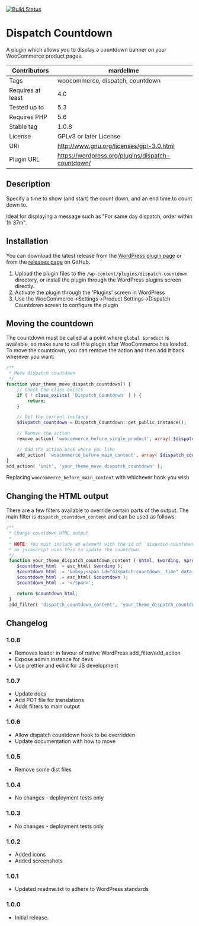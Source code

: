 [![Build Status](https://travis-ci.com/AndyMardell/dispatch-countdown.svg?branch=master)](https://travis-ci.com/AndyMardell/dispatch-countdown)

# Dispatch Countdown

A plugin which allows you to display a countdown banner on your WooCommerce product pages.

| Contributors      | mardellme                                         |
| ----------------- | ------------------------------------------------- |
| Tags              | woocommerce, dispatch, countdown                  |
| Requires at least | 4.0                                               |
| Tested up to      | 5.3                                               |
| Requires PHP      | 5.6                                               |
| Stable tag        | 1.0.8                                             |
| License           | GPLv3 or later License                            |
| URI               | http://www.gnu.org/licenses/gpl-3.0.html          |
| Plugin URL        | https://wordpress.org/plugins/dispatch-countdown/ |

## Description

Specify a time to show (and start) the count down, and an end time to count down to.

Ideal for displaying a message such as "For same day dispatch, order within 1h 37m".

## Installation

You can download the latest release from the
[WordPress plugin page](https://wordpress.org/plugins/dispatch-countdown/)
or from the
[releases page](https://github.com/AndyMardell/dispatch-countdown/releases)
on GitHub.

1. Upload the plugin files to the `/wp-content/plugins/dispatch-countdown` directory, or install the plugin through the WordPress plugins screen directly.
2. Activate the plugin through the 'Plugins' screen in WordPress
3. Use the WooCommerce->Settings->Product Settings->Dispatch Countdown screen to configure the plugin

## Moving the countdown

The countdown must be called at a point where `global $product` is available, so
make sure to call this plugin after WooCommerce has loaded. To move the
countdown, you can remove the action and then add it back wherever you want:

```php
/**
 * Move dispatch countdown
 */
function your_theme_move_dispatch_countdown() {
	// Check the class exists
	if ( ! class_exists( 'Dispatch_Countdown' ) ) {
		return;
	}

	// Get the current instance
	$dispatch_countdown = Dispatch_Countdown::get_public_instance();

	// Remove the action
	remove_action( 'woocommerce_before_single_product', array( $dispatch_countdown, 'display_countdown' ) );

	// Add the action back where you like
	add_action( 'woocommerce_before_main_content', array( $dispatch_countdown, 'display_countdown' ) );
}
add_action( 'init', 'your_theme_move_dispatch_countdown' );
```

Replacing `woocommerce_before_main_content` with whichever hook you wish

## Changing the HTML output

There are a few filters available to override certain parts of the output. The
main filter is `dispatch_countdown_content` and can be used as follows:

```php
/**
 * Change countdown HTML output
 *
 * NOTE: You must include an element with the id of `dispatch-countdown__time`
 * as javascript uses this to update the countdown.
 */
 function your_theme_dispatch_countdown_content ( $html, $wording, $product, $countdown ) {
 	$countdown_html  = esc_html( $wording );
 	$countdown_html .= '&nbsp;<span id="dispatch-countdown__time" data-for="' . esc_attr( $product ) . '">';
 	$countdown_html .= esc_html( $countdown );
 	$countdown_html .= '</span>';

 	return $countdown_html;
 }
 add_filter( 'dispatch_countdown_content', 'your_theme_dispatch_countdown_content', 10, 4 );
```

## Changelog

### 1.0.8

- Removes loader in favour of native WordPress add_filter/add_action
- Expose admin instance for devs
- Use prettier and eslint for JS development

### 1.0.7

- Update docs
- Add POT file for translations
- Adds filters to main output

### 1.0.6

- Allow dispatch countdown hook to be overridden
- Update documentation with how to move

### 1.0.5

- Remove some dist files

### 1.0.4

- No changes - deployment tests only

### 1.0.3

- No changes - deployment tests only

### 1.0.2

- Added icons
- Added screenshots

### 1.0.1

- Updated readme.txt to adhere to WordPress standards

### 1.0.0

- Initial release.
